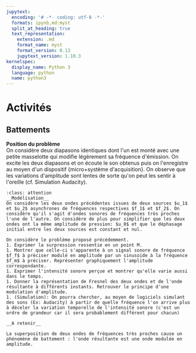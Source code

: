 ```yaml
---
jupytext:
  encoding: '# -*- coding: utf-8 -*-'
  formats: ipynb,md:myst
  split_at_heading: true
  text_representation:
    extension: .md
    format_name: myst
    format_version: 0.13
    jupytext_version: 1.10.3
kernelspec:
  display_name: Python 3
  language: python
  name: python3
---
```

# Activités
## Battements
__Position du problème__  
On considère deux diapasons identiques dont l'un est monté avec une petite masselotte qui modifie légèrement sa fréquence d'émission. On excite les deux diapasons et on écoute le son obtenus puis on l'enregistre au moyen d'un dispositif {micro+système d'acquisition}. On observe que les variations d'amplitude sont lentes de sorte qu'on peut les sentir à l'oreille (cf. Simulation Audacity).

````{admonition} Exercice 
:class: attention
__Modélisation__  
On considère les deux ondes précédentes issues de deux sources $u_1$ et $u_2$ asynchrones de fréquences respectives $f_1$ et $f_2$. On considère qu'il s'agit d'ondes sonores de fréquences très proches l'une de l'autre. On considère de plus pour simplifier que les deux ondes ont la même amplitude de pression: $u_0$ et que le déphasage initial entre les deux sources est constant et nul.

On considère le problème proposé précédemment.
1. Exprimer la surpression ressentie en un point M.
1. Montrer que celle-ci s'apparente à un signal sonore de fréquence $f_f$ à préciser modulé en amplitude par un sinusoïde à la fréquence $f_m$ à préciser. Représenter graphiquement l'amplitude correspondante.
1. Exprimer l'intensité sonore perçue et montrer qu'elle varie aussi dans le temps.
1. Donner la représentation de Fresnel des deux ondes et de l'onde résultante à différents instants. Retrouver le principe d'une modulation d'amplitude.
1. (Simulation): On pourra chercher, au moyen de logiciels simulant des sons (Ex: Audacity) à partir de quelle fréquence l'on arrive plus à déceler la variation temporelle de l'intensité sonore (c'est un ordre de grandeur car il sera probablement différent pour chacun)
````

````{important} 
__A retenir__

La superposition de deux ondes de fréquences très proches cause un phénomène de battement : l'onde résultante est une onde modulée en amplitude.
````
